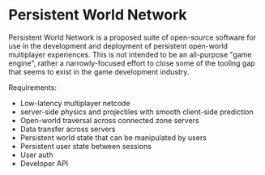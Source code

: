# Persistent World Network

Persistent World Network is a proposed suite of open-source software for use in the development and deployment of persistent open-world multiplayer experiences. This is not intended to be an all-purpose "game engine", rather a narrowly-focused effort to close some of the tooling gap that seems to exist in the game development industry. 

Requirements:
- Low-latency multiplayer netcode
- server-side physics and projectiles with smooth client-side prediction
- Open-world traversal across connected zone servers
- Data transfer across servers
- Persistent world state that can be manipulated by users
- Persistent user state between sessions
- User auth
- Developer API